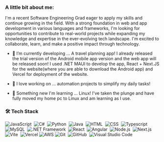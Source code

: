 <!--
**primo14/primo14** is a ✨ _special_ ✨ repository because its `README.md` (this file) appears on your GitHub profile.

Here are some ideas to get you started: -->

### A little bit about me:
I'm a recent Software Engineering Grad eager to apply my skills and continue growing in the field. With a strong foundation in web and app development in various languages and frameworks, I'm looking for opportunities to contribute to real-world projects while expanding my knowledge and expertise in the ever-evolving tech landscape. I'm excited to collaborate, learn, and make a positive impact through technology.


- 🔭 I’m currently developing ... A travel planning app! I already released the trial version of the Android mobile app version and the web app will be released soon! I used .NET MAUI to develop the app, React + Next.JS for the website(where you are able to download the Android app) and Vercel for deployment of the website.
  
- 🌱 I love working on ... automation projects to simplify my daily tasks!
  
- 🍂 Something new I'm learning ... Linux! I've taken the plunge and have fully moved my home pc to Linux and am learning as I use.

### 🛠  Tech Stack

![JavaScript](https://img.shields.io/badge/-JavaScript-05122A?style=flat&logo=javascript)&nbsp;
![C#](https://img.shields.io/badge/C%23-05122A)&nbsp;
![Python](https://img.shields.io/badge/-Python-05122A?style=flat&logo=python)&nbsp;
![Java](https://img.shields.io/badge/-Java-05122A?style=flat&logo=Java&logoColor=FFA518)&nbsp;
![HTML](https://img.shields.io/badge/-HTML-05122A?style=flat&logo=HTML5)&nbsp;
![CSS](https://img.shields.io/badge/-CSS-05122A?style=flat&logo=CSS3&logoColor=1572B6)&nbsp;
![Typescript](https://img.shields.io/badge/Typescript-05122A?logo=Typescript)&nbsp;
![MySQL](https://img.shields.io/badge/MySQL-05122A?logo=mysql)&nbsp;
![.NET Framework](https://img.shields.io/badge/.NET%20Framework-05122A?logo=dotnet&logoColor=%23FFFFFF&labelColor=%23512BD4)&nbsp;
![React](https://img.shields.io/badge/React-05122A?logo=react)&nbsp;
![Angular](https://img.shields.io/badge/Angular-05122A?logo=angular)&nbsp;
![Node.js](https://img.shields.io/badge/Node.js-05122A?logo=nodedotjs)&nbsp;
![Next.js](https://img.shields.io/badge/Framework-Next.js-informational?style=flat&logo=next.js&color=000000)
![Vite](https://img.shields.io/badge/Vite-05122A?logo=vite)&nbsp;
![Vercel](https://img.shields.io/badge/Deployment-Vercel-informational?style=flat&logo=vercel&color=000000)
![AWS](https://img.shields.io/badge/Cloud-AWS-informational?style=flat&logo=amazon-aws&color=232F3E)
![Git](https://img.shields.io/badge/-Git-05122A?style=flat&logo=git)&nbsp;
![GitHub](https://img.shields.io/badge/-GitHub-05122A?style=flat&logo=github)&nbsp;
![Visual Studio Code](https://img.shields.io/badge/-Visual%20Studio%20Code-05122A?style=flat&logo=visual-studio-code&logoColor=007ACC)&nbsp;




